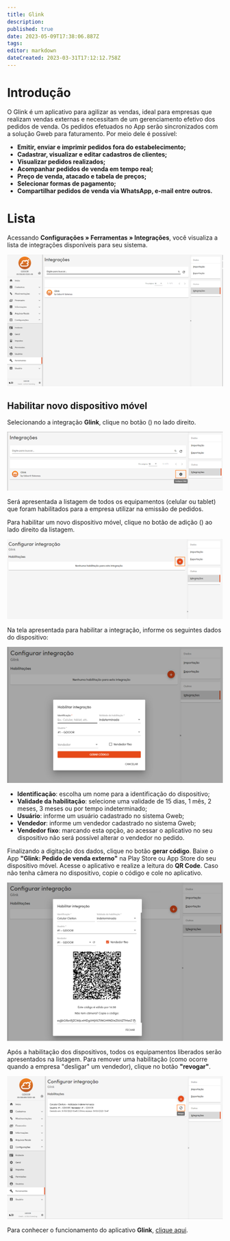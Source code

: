 ```yaml
---
title: Glink
description: 
published: true
date: 2023-05-09T17:38:06.887Z
tags: 
editor: markdown
dateCreated: 2023-03-31T17:12:12.758Z
---
```


# Introdução

O Glink é um aplicativo para agilizar as vendas, ideal para empresas que realizam vendas externas e necessitam de um gerenciamento efetivo dos pedidos de venda. 
Os pedidos efetuados no App serão sincronizados com a solução Gweb para faturamento. Por meio dele é possível:

- **Emitir, enviar e imprimir pedidos fora do estabelecimento;**
- **Cadastrar, visualizar e editar cadastros de clientes;**
- **Visualizar pedidos realizados;**
- **Acompanhar pedidos de venda em tempo real;**
- **Preço de venda, atacado e tabela de preços;**
- **Selecionar formas de pagamento;**
- **Compartilhar pedidos de venda via WhatsApp, e-mail entre outros.**

# Lista
Acessando **Configurações » Ferramentas » Integrações**, você visualiza a lista de integrações disponíveis para seu sistema.

![tela-integracoes.png](/config/ferramentas/tela-integracoes.png)

## Habilitar novo dispositivo móvel
Selecionando a integração **Glink**, clique no botão (<em class="mdi mdi-cog"></em>) no lado direito.

![acesso-configurar.png](/config/ferramentas/acesso-configurar.png)

Será apresentada a listagem de todos os equipamentos (celular ou tablet) que foram habilitados para a empresa utilizar na emissão de pedidos.

Para habilitar um novo dispositivo móvel, clique no botão de adição (<em class="mdi mdi-plus-circle"></em>) ao lado direito da listagem.

![listagem-equipamentos.png](/config/ferramentas/listagem-equipamentos.png)

Na tela apresentada para habilitar a integração, informe os seguintes dados do dispositivo:

![tela-habilitacao.png](/config/ferramentas/tela-habilitacao.png)

- **Identificação**: escolha um nome para a identificação do dispositivo;
- **Validade da habilitação**: selecione uma validade de 15 dias, 1 mês, 2 meses, 3 meses ou por tempo indeterminado;
- **Usuário**: informe um usuário cadastrado no sistema Gweb;
- **Vendedor**: informe um vendedor cadastrado no sistema Gweb;
- **Vendedor fixo**: marcando esta opção, ao acessar o aplicativo no seu dispositivo não será possível alterar o vendedor no pedido.


Finalizando a digitação dos dados, clique no botão **gerar código**. Baixe o App **"Glink: Pedido de venda externo"** na Play Store ou App Store do seu dispositivo móvel. Acesse o aplicativo e realize a leitura do **QR Code**. Caso não tenha câmera no dispositivo, copie o código e cole no aplicativo.

![tela-qrcode.png](/config/ferramentas/tela-qrcode.png)

Após a habilitação dos dispositivos, todos os equipamentos liberados serão apresentados na listagem. Para remover uma habilitação (como ocorre quando a empresa "desligar" um vendedor), clique no botão **"revogar"**.

![revogar.png](/config/ferramentas/revogar.png)


Para conhecer o funcionamento do aplicativo **Glink**, [clique aqui](https://bdc.gdoor.com.br/artigos/novo-glink/#dashboard).











